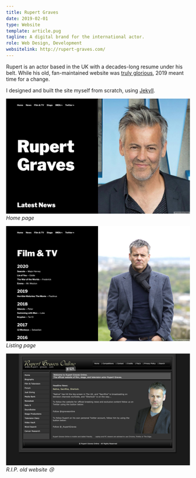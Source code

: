 ```yaml
---
title: Rupert Graves
date: 2019-02-01
type: Website
template: article.pug
tagline: A digital brand for the international actor.
role: Web Design, Development
websitelink: http://rupert-graves.com/
---
```


Rupert is an actor based in the UK with a decades-long resume under his belt. While his old, fan-maintained website was [truly glorious](https://web.archive.org/web/20161011054251/https://www.rupert-graves.com/), 2019 meant time for a change.

I designed and built the site myself from scratch, using [Jekyll](https://jekyllrb.com/).

![Home Page](new-1.jpg "Home Page")
*Home page*

![Listing Page](new-2.jpg "Listing Page")
*Listing page*

![Old Site](old.jpg "Old Site")
*R.I.P. old website 😢*